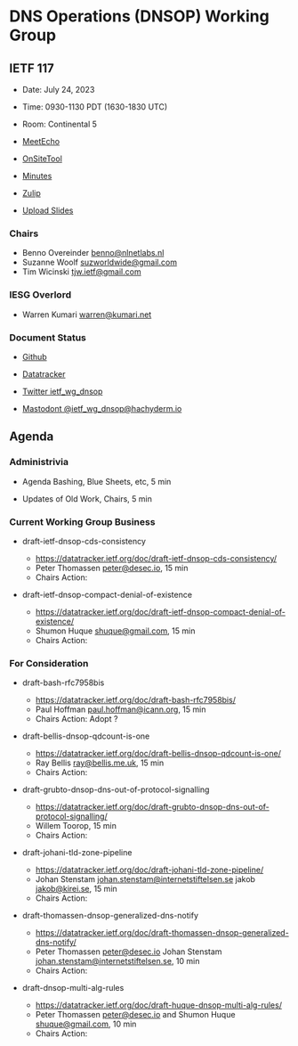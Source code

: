 # DNS Operations (DNSOP) Working Group

## IETF 117

* Date: July 24, 2023
* Time: 0930-1130 PDT (1630-1830 UTC)
* Room: Continental 5

* [MeetEcho](https://meetings.conf.meetecho.com/ietf117/?session=30465)
* [OnSiteTool](https://meetings.conf.meetecho.com/onsite117/?session=30465)

* [Minutes](https://notes.ietf.org/notes-ietf-117-dnsop)
* [Zulip](https://zulip.ietf.org/#narrow/stream/dnsop)
* [Upload Slides](https://datatracker.ietf.org/meeting/117/session/dnsop)

### Chairs

* Benno Overeinder [benno@nlnetlabs.nl](benno@nlnetlabs.nl)
* Suzanne Woolf [suzworldwide@gmail.com](suzworldwide@gmail.com)
* Tim Wicinski [tjw.ietf@gmail.com](tjw.ietf@gmail.com)

### IESG Overlord

* Warren Kumari [warren@kumari.net](warren@kumari.net)

### Document Status

* [Github](https://github.com/ietf-wg-dnsop/wg-materials/blob/main/dnsop-document-status.md)
* [Datatracker](https://datatracker.ietf.org/wg/dnsop/documents/)

* [Twitter ietf_wg_dnsop](https://twitter.com/ietf_wg_dnsop)
* [Mastodont @ietf_wg_dnsop@hachyderm.io](https://hachyderm.io/@ietf_wg_dnsop)

## Agenda

### Administrivia

* Agenda Bashing, Blue Sheets, etc,  5 min

* Updates of Old Work, Chairs, 5 min


### Current Working Group Business

*   draft-ietf-dnsop-cds-consistency
    - https://datatracker.ietf.org/doc/draft-ietf-dnsop-cds-consistency/
    - Peter Thomassen <peter@desec.io>, 15 min
    - Chairs Action:

*   draft-ietf-dnsop-compact-denial-of-existence
    - https://datatracker.ietf.org/doc/draft-ietf-dnsop-compact-denial-of-existence/
    - Shumon Huque <shuque@gmail.com>, 15 min
    - Chairs Action:


### For Consideration

*   draft-bash-rfc7958bis
    - https://datatracker.ietf.org/doc/draft-bash-rfc7958bis/
    - Paul Hoffman <paul.hoffman@icann.org>, 15 min
    - Chairs Action: Adopt ?

*   draft-bellis-dnsop-qdcount-is-one
    - https://datatracker.ietf.org/doc/draft-bellis-dnsop-qdcount-is-one/
    - Ray Bellis <ray@bellis.me.uk>, 15 min
    - Chairs Action:

*   draft-grubto-dnsop-dns-out-of-protocol-signalling
    - https://datatracker.ietf.org/doc/draft-grubto-dnsop-dns-out-of-protocol-signalling/
    - Willem Toorop, 15 min
    - Chairs Action:

*   draft-johani-tld-zone-pipeline
    - https://datatracker.ietf.org/doc/draft-johani-tld-zone-pipeline/
    - Johan Stenstam <johan.stenstam@internetstiftelsen.se> jakob <jakob@kirei.se>, 15 min
    - Chairs Action:

*   draft-thomassen-dnsop-generalized-dns-notify
    - https://datatracker.ietf.org/doc/draft-thomassen-dnsop-generalized-dns-notify/
    - Peter Thomassen <peter@desec.io> Johan Stenstam <johan.stenstam@internetstiftelsen.se>, 10 min
    - Chairs Action:

*   draft-dnsop-multi-alg-rules
    -  https://datatracker.ietf.org/doc/draft-huque-dnsop-multi-alg-rules/
    -  Peter Thomassen <peter@desec.io> and Shumon Huque <shuque@gmail.com>, 10 min
    -  Chairs Action:
